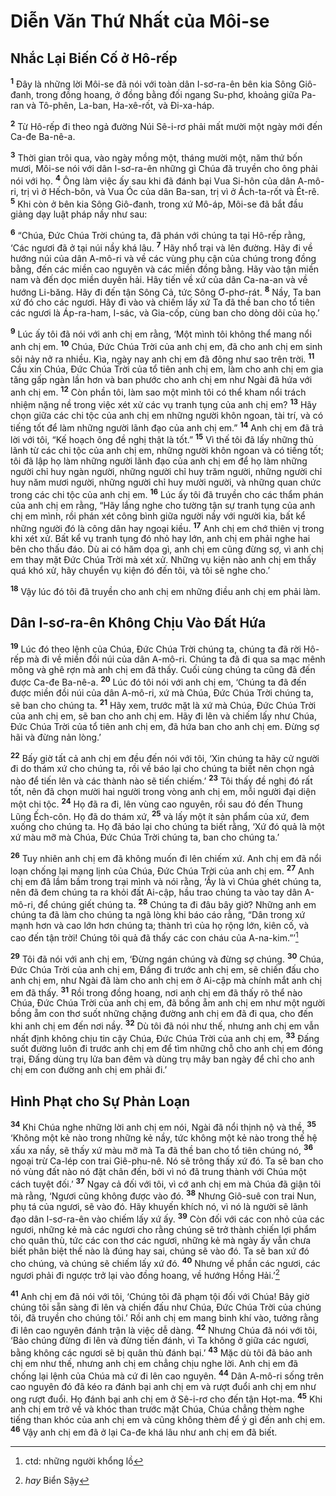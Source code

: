 # Diễn Văn Thứ Nhất của Môi-se

## Nhắc Lại Biến Cố ở Hô-rếp

<sup><b>1</b></sup> Ðây là những lời Môi-se đã nói với toàn dân I-sơ-ra-ên bên kia Sông Giô-đanh, trong đồng hoang, ở đồng bằng đối ngang Su-phơ, khoảng giữa Pa-ran và Tô-phên, La-ban, Ha-xê-rốt, và Ði-xa-háp.

<sup><b>2</b></sup> Từ Hô-rếp đi theo ngả đường Núi Sê-i-rơ phải mất mười một ngày mới đến Ca-đe Ba-nê-a.

<sup><b>3</b></sup> Thời gian trôi qua, vào ngày mồng một, tháng mười một, năm thứ bốn mươi, Môi-se nói với dân I-sơ-ra-ên những gì Chúa đã truyền cho ông phải nói với họ. <sup><b>4</b></sup> Ông làm việc ấy sau khi đã đánh bại Vua Si-hôn của dân A-mô-ri, trị vì ở Hếch-bôn, và Vua Óc của dân Ba-san, trị vì ở Ách-ta-rốt và Ét-rê. <sup><b>5</b></sup> Khi còn ở bên kia Sông Giô-đanh, trong xứ Mô-áp, Môi-se đã bắt đầu giảng dạy luật pháp nầy như sau:

<sup><b>6</b></sup> “Chúa, Ðức Chúa Trời chúng ta, đã phán với chúng ta tại Hô-rếp rằng, ‘Các ngươi đã ở tại núi nầy khá lâu. <sup><b>7</b></sup> Hãy nhổ trại và lên đường. Hãy đi về hướng núi của dân A-mô-ri và về các vùng phụ cận của chúng trong đồng bằng, đến các miền cao nguyên và các miền đồng bằng. Hãy vào tận miền nam và đến dọc miền duyên hải. Hãy tiến về xứ của dân Ca-na-an và về hướng Li-băng. Hãy đi đến tận Sông Cả, tức Sông Ơ-phơ-rát. <sup><b>8</b></sup> Nầy, Ta ban xứ đó cho các ngươi. Hãy đi vào và chiếm lấy xứ Ta đã thề ban cho tổ tiên các ngươi là Áp-ra-ham, I-sác, và Gia-cốp, cùng ban cho dòng dõi của họ.’

<sup><b>9</b></sup> Lúc ấy tôi đã nói với anh chị em rằng, ‘Một mình tôi không thể mang nổi anh chị em. <sup><b>10</b></sup> Chúa, Ðức Chúa Trời của anh chị em, đã cho anh chị em sinh sôi nảy nở ra nhiều. Kìa, ngày nay anh chị em đã đông như sao trên trời. <sup><b>11</b></sup> Cầu xin Chúa, Ðức Chúa Trời của tổ tiên anh chị em, làm cho anh chị em gia tăng gấp ngàn lần hơn và ban phước cho anh chị em như Ngài đã hứa với anh chị em. <sup><b>12</b></sup> Còn phần tôi, làm sao một mình tôi có thể kham nổi trách nhiệm nặng nề trong việc xét xử các vụ tranh tụng của anh chị em? <sup><b>13</b></sup> Hãy chọn giữa các chi tộc của anh chị em những người khôn ngoan, tài trí, và có tiếng tốt để làm những người lãnh đạo của anh chị em.” <sup><b>14</b></sup> Anh chị em đã trả lời với tôi, “Kế hoạch ông đề nghị thật là tốt.” <sup><b>15</b></sup> Vì thế tôi đã lấy những thủ lãnh từ các chi tộc của anh chị em, những người khôn ngoan và có tiếng tốt; tôi đã lập họ làm những người lãnh đạo của anh chị em để họ làm những người chỉ huy ngàn người, những người chỉ huy trăm người, những người chỉ huy năm mươi người, những người chỉ huy mười người, và những quan chức trong các chi tộc của anh chị em. <sup><b>16</b></sup> Lúc ấy tôi đã truyền cho các thẩm phán của anh chị em rằng, “Hãy lắng nghe cho tường tận sự tranh tụng của anh chị em mình, rồi phán xét công bình giữa người nầy với người kia, bất kể những người đó là công dân hay ngoại kiều. <sup><b>17</b></sup> Anh chị em chớ thiên vị trong khi xét xử. Bất kể vụ tranh tụng đó nhỏ hay lớn, anh chị em phải nghe hai bên cho thấu đáo. Dù ai có hăm dọa gì, anh chị em cũng đừng sợ, vì anh chị em thay mặt Ðức Chúa Trời mà xét xử. Những vụ kiện nào anh chị em thấy quá khó xử, hãy chuyển vụ kiện đó đến tôi, và tôi sẽ nghe cho.’

<sup><b>18</b></sup> Vậy lúc đó tôi đã truyền cho anh chị em những điều anh chị em phải làm.

## Dân I-sơ-ra-ên Không Chịu Vào Ðất Hứa

<sup><b>19</b></sup> Lúc đó theo lệnh của Chúa, Ðức Chúa Trời chúng ta, chúng ta đã rời Hô-rếp mà đi về miền đồi núi của dân A-mô-ri. Chúng ta đã đi qua sa mạc mênh mông và ghê rợn mà anh chị em đã thấy. Cuối cùng chúng ta cũng đã đến được Ca-đe Ba-nê-a. <sup><b>20</b></sup> Lúc đó tôi nói với anh chị em, ‘Chúng ta đã đến được miền đồi núi của dân A-mô-ri, xứ mà Chúa, Ðức Chúa Trời chúng ta, sẽ ban cho chúng ta. <sup><b>21</b></sup> Hãy xem, trước mặt là xứ mà Chúa, Ðức Chúa Trời của anh chị em, sẽ ban cho anh chị em. Hãy đi lên và chiếm lấy như Chúa, Ðức Chúa Trời của tổ tiên anh chị em, đã hứa ban cho anh chị em. Ðừng sợ hãi và đừng nản lòng.’

<sup><b>22</b></sup> Bấy giờ tất cả anh chị em đều đến nói với tôi, ‘Xin chúng ta hãy cử người đi do thám xứ cho chúng ta, rồi về báo lại cho chúng ta biết nên chọn ngả nào để tiến lên và các thành nào sẽ tiến chiếm.’ <sup><b>23</b></sup> Tôi thấy đề nghị đó rất tốt, nên đã chọn mười hai người trong vòng anh chị em, mỗi người đại diện một chi tộc. <sup><b>24</b></sup> Họ đã ra đi, lên vùng cao nguyên, rồi sau đó đến Thung Lũng Ếch-côn. Họ đã do thám xứ, <sup><b>25</b></sup> và lấy một ít sản phẩm của xứ, đem xuống cho chúng ta. Họ đã báo lại cho chúng ta biết rằng, ‘Xứ đó quả là một xứ màu mỡ mà Chúa, Ðức Chúa Trời chúng ta, ban cho chúng ta.’

<sup><b>26</b></sup> Tuy nhiên anh chị em đã không muốn đi lên chiếm xứ. Anh chị em đã nổi loạn chống lại mạng lịnh của Chúa, Ðức Chúa Trời của anh chị em. <sup><b>27</b></sup> Anh chị em đã lầm bầm trong trại mình và nói rằng, ‘Ấy là vì Chúa ghét chúng ta, nên đã đem chúng ta ra khỏi đất Ai-cập, hầu trao chúng ta vào tay dân A-mô-ri, để chúng giết chúng ta. <sup><b>28</b></sup> Chúng ta đi đâu bây giờ? Những anh em chúng ta đã làm cho chúng ta ngã lòng khi báo cáo rằng, “Dân trong xứ mạnh hơn và cao lớn hơn chúng ta; thành trì của họ rộng lớn, kiên cố, và cao đến tận trời! Chúng tôi quả đã thấy các con cháu của A-na-kim.”’[^1-5de34ca3-c403-45eb-8312-52bfedb215dd]

<sup><b>29</b></sup> Tôi đã nói với anh chị em, ‘Ðừng ngán chúng và đừng sợ chúng. <sup><b>30</b></sup> Chúa, Ðức Chúa Trời của anh chị em, Ðấng đi trước anh chị em, sẽ chiến đấu cho anh chị em, như Ngài đã làm cho anh chị em ở Ai-cập mà chính mắt anh chị em đã thấy. <sup><b>31</b></sup> Rồi trong đồng hoang, nơi anh chị em đã thấy rõ thể nào Chúa, Ðức Chúa Trời của anh chị em, đã bồng ẵm anh chị em như một người bồng ẵm con thơ suốt những chặng đường anh chị em đã đi qua, cho đến khi anh chị em đến nơi nầy. <sup><b>32</b></sup> Dù tôi đã nói như thế, nhưng anh chị em vẫn nhất định không chịu tin cậy Chúa, Ðức Chúa Trời của anh chị em, <sup><b>33</b></sup> Ðấng suốt đường luôn đi trước anh chị em để tìm những chỗ cho anh chị em đóng trại, Ðấng dùng trụ lửa ban đêm và dùng trụ mây ban ngày để chỉ cho anh chị em con đường anh chị em phải đi.’

## Hình Phạt cho Sự Phản Loạn

<sup><b>34</b></sup> Khi Chúa nghe những lời anh chị em nói, Ngài đã nổi thịnh nộ và thề, <sup><b>35</b></sup> ‘Không một kẻ nào trong những kẻ nầy, tức không một kẻ nào trong thế hệ xấu xa nầy, sẽ thấy xứ màu mỡ mà Ta đã thề ban cho tổ tiên chúng nó, <sup><b>36</b></sup> ngoại trừ Ca-lép con trai Giê-phu-nê. Nó sẽ trông thấy xứ đó. Ta sẽ ban cho nó vùng đất nào nó đặt chân đến, bởi vì nó đã trung thành với Chúa một cách tuyệt đối.’ <sup><b>37</b></sup> Ngay cả đối với tôi, vì cớ anh chị em mà Chúa đã giận tôi mà rằng, ‘Ngươi cũng không được vào đó. <sup><b>38</b></sup> Nhưng Giô-suê con trai Nun, phụ tá của ngươi, sẽ vào đó. Hãy khuyến khích nó, vì nó là người sẽ lãnh đạo dân I-sơ-ra-ên vào chiếm lấy xứ ấy. <sup><b>39</b></sup> Còn đối với các con nhỏ của các ngươi, những kẻ mà các ngươi cho rằng chúng sẽ trở thành chiến lợi phẩm cho quân thù, tức các con thơ các ngươi, những kẻ mà ngày ấy vẫn chưa biết phân biệt thế nào là đúng hay sai, chúng sẽ vào đó. Ta sẽ ban xứ đó cho chúng, và chúng sẽ chiếm lấy xứ đó. <sup><b>40</b></sup> Nhưng về phần các ngươi, các ngươi phải đi ngược trở lại vào đồng hoang, về hướng Hồng Hải.’[^2-5de34ca3-c403-45eb-8312-52bfedb215dd]

<sup><b>41</b></sup> Anh chị em đã nói với tôi, ‘Chúng tôi đã phạm tội đối với Chúa! Bây giờ chúng tôi sẵn sàng đi lên và chiến đấu như Chúa, Ðức Chúa Trời của chúng tôi, đã truyền cho chúng tôi.’ Rồi anh chị em mang binh khí vào, tưởng rằng đi lên cao nguyên đánh trận là việc dễ dàng. <sup><b>42</b></sup> Nhưng Chúa đã nói với tôi, ‘Bảo chúng đừng đi lên và đừng tiến đánh, vì Ta không ở giữa các ngươi, bằng không các ngươi sẽ bị quân thù đánh bại.’ <sup><b>43</b></sup> Mặc dù tôi đã bảo anh chị em như thế, nhưng anh chị em chẳng chịu nghe lời. Anh chị em đã chống lại lệnh của Chúa mà cứ đi lên cao nguyên. <sup><b>44</b></sup> Dân A-mô-ri sống trên cao nguyên đó đã kéo ra đánh bại anh chị em và rượt đuổi anh chị em như ong rượt đuổi. Họ đánh bại anh chị em ở Sê-i-rơ cho đến tận Họt-ma. <sup><b>45</b></sup> Khi anh chị em trở về và khóc than trước mặt Chúa, Chúa chẳng thèm nghe tiếng than khóc của anh chị em và cũng không thèm để ý gì đến anh chị em. <sup><b>46</b></sup> Vậy anh chị em đã ở lại Ca-đe khá lâu như anh chị em đã biết.

[^1-5de34ca3-c403-45eb-8312-52bfedb215dd]: ctd: những người khổng lồ

[^2-5de34ca3-c403-45eb-8312-52bfedb215dd]: _hay_ Biển Sậy
